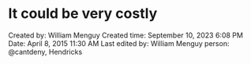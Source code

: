 # It could be very costly

Created by: William Menguy
Created time: September 10, 2023 6:08 PM
Date: April 8, 2015 11:30 AM
Last edited by: William Menguy
person: @cantdeny, Hendricks